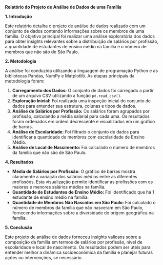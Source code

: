 **Relatório do Projeto de Análise de Dados de uma Família**

**1\. Introdução**

Este relatório detalha o projeto de análise de dados realizado com um conjunto de dados contendo informações sobre os membros de uma família. O objetivo principal foi realizar uma análise exploratória dos dados para obter insights relevantes sobre a distribuição de salários por profissão, a quantidade de estudantes de ensino médio na família e o número de membros que não são de São Paulo.

**2\. Metodologia**

A análise foi conduzida utilizando a linguagem de programação Python e as bibliotecas Pandas, NumPy e Matplotlib. As etapas principais da metodologia foram:

1. **Carregamento dos Dados:** O conjunto de dados foi carregado a partir de um arquivo CSV utilizando a função `pd.read_csv()`.  
2. **Exploração Inicial:** Foi realizada uma inspeção inicial do conjunto de dados para entender sua estrutura, colunas e tipos de dados.  
3. **Análise de Salários por Profissão:** Os salários foram agrupados por profissão, calculando a média salarial para cada uma. Os resultados foram ordenados em ordem decrescente e visualizados em um gráfico de barras.  
4. **Análise de Escolaridade:** Foi filtrado o conjunto de dados para identificar a quantidade de membros com escolaridade de Ensino Médio.  
5. **Análise de Local de Nascimento:** Foi calculado o número de membros da família que não são de São Paulo.

**4\. Resultados**

* **Média de Salários por Profissão:** O gráfico de barras mostra claramente a variação dos salários médios entre as diferentes profissões. Esta visualização permite identificar as profissões com os maiores e menores salários médios na família.  
* **Quantidade de Estudantes de Ensino Médio:** Foi identificado que há 1 estudante de ensino médio na família.  
* **Quantidade de Membros Não Nascidos em São Paulo:** Foi calculado o número de membros da família que não nasceram em São Paulo, fornecendo informações sobre a diversidade de origem geográfica na família.

**5\. Conclusão**

Este projeto de análise de dados forneceu insights valiosos sobre a composição da família em termos de salários por profissão, nível de escolaridade e local de nascimento. Os resultados podem ser úteis para entender melhor a dinâmica socioeconômica da família e planejar futuras ações ou intervenções, se necessário.
